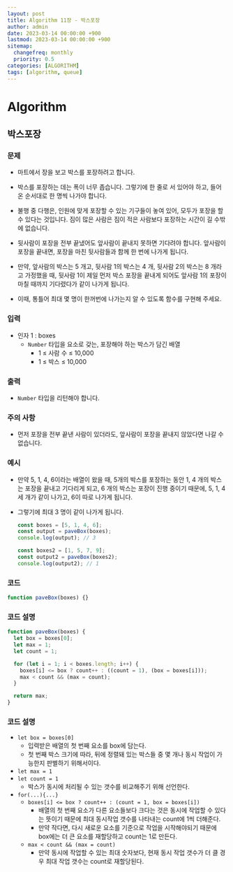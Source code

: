 ```yaml
---
layout: post
title: Algorithm 11장 - 박스포장
author: admin
date: 2023-03-14 00:00:00 +900
lastmod: 2023-03-14 00:00:00 +900
sitemap:
  changefreq: monthly
  priority: 0.5
categories: [ALGORITHM]
tags: [algorithm, queue]
---
```


# Algorithm

## 박스포장

### 문제

- 마트에서 장을 보고 박스를 포장하려고 합니다.
- 박스를 포장하는 데는 폭이 너무 좁습니다. 그렇기에 한 줄로 서 있어야 하고, 들어온 순서대로 한 명씩 나가야 합니다.

- 불행 중 다행은, 인원에 맞게 포장할 수 있는 기구들이 놓여 있어, 모두가 포장을 할 수 있다는 것입니다. 짐이 많은 사람은 짐이 적은 사람보다 포장하는 시간이 길 수밖에 없습니다.

- 뒷사람이 포장을 전부 끝냈어도 앞사람이 끝내지 못하면 기다려야 합니다. 앞사람이 포장을 끝내면, 포장을 마친 뒷사람들과 함께 한 번에 나가게 됩니다.

- 만약, 앞사람의 박스는 5 개고, 뒷사람 1의 박스는 4 개, 뒷사람 2의 박스는 8 개라고 가정했을 때, 뒷사람 1이 제일 먼저 박스 포장을 끝내게 되어도 앞사람 1의 포장이 마칠 때까지 기다렸다가 같이 나가게 됩니다.

- 이때, 통틀어 최대 몇 명이 한꺼번에 나가는지 알 수 있도록 함수를 구현해 주세요.

### 입력

- 인자 1 : boxes
  - `Number` 타입을 요소로 갖는, 포장해야 하는 박스가 담긴 배열
    - 1 ≤ 사람 수 ≤ 10,000
    - 1 ≤ 박스 ≤ 10,000

### 출력

- `Number` 타입을 리턴해야 합니다.

### 주의 사항

- 먼저 포장을 전부 끝낸 사람이 있더라도, 앞사람이 포장을 끝내지 않았다면 나갈 수 없습니다.

### 예시

- 만약 5, 1, 4, 6이라는 배열이 왔을 때, 5개의 박스를 포장하는 동안 1, 4 개의 박스는 포장을 끝내고 기다리게 되고, 6 개의 박스는 포장이 진행 중이기 때문에, 5, 1, 4 세 개가 같이 나가고, 6이 따로 나가게 됩니다.
- 그렇기에 최대 3 명이 같이 나가게 됩니다.

  ```js
  const boxes = [5, 1, 4, 6];
  const output = paveBox(boxes);
  console.log(output); // 3

  const boxes2 = [1, 5, 7, 9];
  const output2 = paveBox(boxes2);
  console.log(output2); // 1
  ```

### 코드

```js
function paveBox(boxes) {}
```

### 코드 설명

```js
function paveBox(boxes) {
  let box = boxes[0];
  let max = 1;
  let count = 1;

  for (let i = 1; i < boxes.length; i++) {
    boxes[i] <= box ? count++ : ((count = 1), (box = boxes[i]));
    max < count && (max = count);
  }

  return max;
}
```

### 코드 설명

- `let box = boxes[0]`
  - 입력받은 배열의 첫 번째 요소를 box에 담는다.
  - 첫 번째 박스 크기에 따라, 뒤에 정렬돼 있는 박스들 중 몇 개나 동시 작업이 가능한지 판별하기 위해서이다.
- `let max = 1`
- `let count = 1`
  - 박스가 동시에 처리될 수 있는 갯수를 비교해주기 위해 선언한다.
- `for(...){...}`
  - `boxes[i] <= box ? count++ : (count = 1, box = boxes[i])`
    - 배열의 첫 번째 요소가 다른 요소들보다 크다는 것은 동시에 작업할 수 있다는 뜻이기 때문에 최대 동시작업 갯수를 나타내는 count에 1씩 더해준다.
    - 만약 작다면, 다시 새로운 요소를 기준으로 작업을 시작해야되기 때문에 box에는 더 큰 요소를 재할당하고 count는 1로 만든다.
  - `max < count && (max = count)`
    - 만약 동시에 작업할 수 있는 최대 숫자보다, 현재 동시 작업 갯수가 더 클 경우 최대 작업 갯수는 count로 재할당된다.
